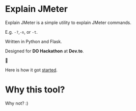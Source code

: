 # Explain JMeter
Explain JMeter is a simple utility to explain JMeter commands.

E.g. `-?`,`-n`, or `-t`.

Written in Python and Flask.

Designed for **DO Hackathon** at **Dev.to**.

🙏

Here is how it got [started](https://dev.to/qainsights/inception-pjp).

# Why this tool?
Why not? :)